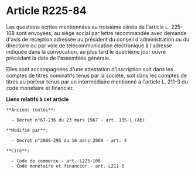# Article R225-84

Les questions écrites mentionnées au troisième alinéa de l'article L. 225-108 sont envoyées, au siège social par lettre
recommandée avec demande d'avis de réception adressée au président du conseil d'administration ou du directoire ou par voie
de télécommunication électronique à l'adresse indiquée dans la convocation, au plus tard le quatrième jour ouvré précédant la
date de l'assemblée générale. 

Elles sont accompagnées d'une attestation d'inscription soit dans les comptes de titres nominatifs tenus par la société, soit
dans les comptes de titres au porteur tenus par un intermédiaire mentionné à l'article L. 211-3 du code monétaire et
financier.

**Liens relatifs à cet article**

	**Anciens textes**:

	  - Décret n°67-236 du 23 mars 1967 - art. 135-1 (Ab)

	**Modifié par**:

	  - Décret n°2009-295 du 16 mars 2009 - art. 4

	**Cite**:

	  - Code de commerce - art. L225-108
	  - Code monétaire et financier - art. L211-3
